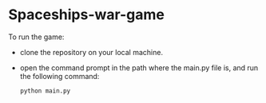 # Spaceships-war-game

To run the game:

* clone the repository on your local machine.

* open the command prompt in the path where the main.py file is, and run the following command:

  ```python
  python main.py
  ```

  

